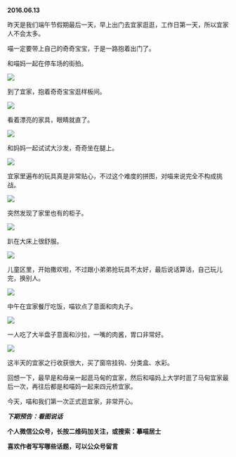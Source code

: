 
          
            
**2016.06.13**

昨天是我们端午节假期最后一天，早上出门去宜家逛逛，工作日第一天，所以宜家人不会太多。

喵一定要带上自己的奇奇宝宝，于是一路抱着出门了。

和喵妈一起在停车场的街拍。




![](img/51001-26be3b446b87f884.jpg)




到了宜家，抱着奇奇宝宝逛样板间。




![](img/51001-3666bfcc65b35595.jpg)




看着漂亮的家具，眼睛就直了。




![](img/51001-2a168d69c3137cd7.jpg)




和妈妈一起试试大沙发，奇奇坐在腿上。




![](img/51001-21e65532bb368e8b.jpg)




宜家里遍布的玩具真是非常贴心，不过这个难度的拼图，对喵来说完全不构成挑战。




![](img/51001-f2f3f6729989a8dd.jpg)




突然发现了家里也有的柜子。




![](img/51001-3a88c8a882555f4a.jpg)




趴在大床上很舒服。




![](img/51001-91f83534d1b28872.jpg)




儿童区里，开始撒欢啦，不过跟小弟弟抢玩具不太好，最后说话算话，自己玩儿完，换别人。




![](img/51001-e97c0c11aec6b0e5.jpg)




中午在宜家餐厅吃饭，喵钦点了意面和肉丸子。




![](img/51001-c4b7dfe7220e8782.jpg)




一人吃了大半盘子意面和沙拉，一嘴的肉酱，胃口非常好。




![](img/51001-a36af3e15f29208f.jpg)




这半天的宜家之行收获很大，买了窗帘挂钩、分类盒、水彩。

回想一下，最早是和母亲一起逛马甸的宜家，然后和喵妈上大学时逛了马甸宜家最后一次，再往后都是和喵妈一起来四元桥宜家。

今天，喵和我们第一次正式逛宜家，非常开心。


***下期预告：看图说话***


**个人微信公众号，长按二维码加关注，或搜索：摹喵居士**

**喜欢作者写写哪些话题，可以公众号留言**




          
        